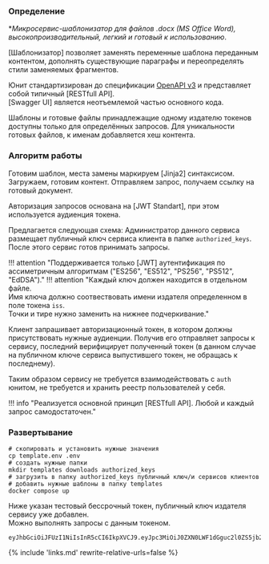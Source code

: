 ### Определение 
**Микросервис-шаблонизатор для файлов *.docx (MS Office Word), высокопроизводительный, легкий и готовый к использованию**.  

[Шаблонизатор] позволяет заменять переменные шаблона переданным контентом, дополнять существующие параграфы и переопределять стили заменяемых фрагментов.

Юнит стандартизирован до спецификации [OpenAPI v3](https://spec.openapis.org/oas/v3.0.3) и представляет собой типичный [RESTfull API].<br>[Swagger UI] является неотъемлемой частью основного кода.

Шаблоны и готовые файлы принадлежащие одному издателю токенов доступны только для определённых запросов. Для уникальности готовых файлов, к именам добавляется хеш контента.

### Алгоритм работы

Готовим шаблон, места замены маркируем [Jinja2] синтаксисом. Загружаем, готовим контент. Отправляем запрос, получаем ссылку на готовый документ. 

Авторизация запросов основана на [JWT Standart], при этом используется аудиенция токена.  

Предлагается следующая схема: Администратор данного сервиса размещает публичный ключ сервиса клиента в папке `authorized_keys`. После этого сервис готов принимать запросы.

!!! attention "Поддерживается только [JWT] аутентификация по ассиметричным алгоритмам ("ES256", "ES512", "PS256", "PS512", "EdDSA")."
!!! attention "Каждый ключ должен находится в отдельном файле.<br> Имя ключа должно соотвествовать имени издателя определенном в поле токена `iss`.<br> Точки и тире нужно заменить на нижнее подчеркивание."

Клиент запрашивает авторизационный токен, в котором должны присутствовать нужные аудиенции. Получив его отправляет запросы к сервису, последний верифицирует полученный токен (в данном случае на публичном ключе сервиса выпустившего токен, не обращась к последнему).  

Таким образом сервису не требуется взаимодействовать с `auth` юнитом, не требуется и хранить реестр пользователей у себя.  

!!! info "Реализуется основной принцип [RESTfull API]. Любой и каждый запрос самодостаточен."  

### Развертывание

```shell
# скопировать и установить нужные значения
cp template.env .env
# создать нужные папки
mkdir templates downloads authorized_keys 
# загрузить в папку authorized_keys публичный ключ/и сервисов клиентов
# добавить нужные шаблоны в папку templates
docker compose up 
```

Ниже указан тестовый бессрочный токен, публичный ключ издателя сервису уже добавлен.  
Можно выполнять запросы с данным токеном. 
```shell
eyJhbGciOiJFUzI1NiIsInR5cCI6IkpXVCJ9.eyJpc3MiOiJ0ZXN0LWF1dGguc2l0ZS5jb20iLCJ0eXBlIjoiYWNjZXNzIiwiZXhwIjoxOTk0ODE5MDgxLCJhdWQiOlsiZG9jeC1zdXBlciJdfQ.nDpRlfCJlZK6MwsQERyZQfsztqNC8_MKuYApyS2IWwBEjkw3lQ7ne6OyG6qvHQS7dB2JRy_uJuJDDjswQYVWuA
```

{% 
include 'links.md'
rewrite-relative-urls=false
%}
